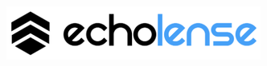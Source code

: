 <picture>
 <source media="(prefers-color-scheme: dark)" srcset=".github/logo_dark_theme.svg" width="520">
 <img alt="EchoLense" src=".github/logo_light_theme.svg" width="520">
</picture>
